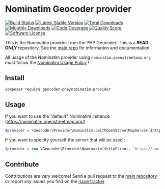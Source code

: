 # Nominatim Geocoder provider
[![Build Status](https://travis-ci.org/geocoder-php/nominatim-provider.svg?branch=master)](http://travis-ci.org/geocoder-php/nominatim-provider)
[![Latest Stable Version](https://poser.pugx.org/geocoder-php/nominatim-provider/v/stable)](https://packagist.org/packages/geocoder-php/nominatim-provider)
[![Total Downloads](https://poser.pugx.org/geocoder-php/nominatim-provider/downloads)](https://packagist.org/packages/geocoder-php/nominatim-provider)
[![Monthly Downloads](https://poser.pugx.org/geocoder-php/nominatim-provider/d/monthly.png)](https://packagist.org/packages/geocoder-php/nominatim-provider)
[![Code Coverage](https://img.shields.io/scrutinizer/coverage/g/geocoder-php/nominatim-provider.svg?style=flat-square)](https://scrutinizer-ci.com/g/geocoder-php/nominatim-provider)
[![Quality Score](https://img.shields.io/scrutinizer/g/geocoder-php/nominatim-provider.svg?style=flat-square)](https://scrutinizer-ci.com/g/geocoder-php/nominatim-provider)
[![Software License](https://img.shields.io/badge/license-MIT-brightgreen.svg?style=flat-square)](LICENSE)

This is the Nominatim provider from the PHP Geocoder. This is a **READ ONLY** repository. See the
[main repo](https://github.com/geocoder-php/Geocoder) for information and documentation.

All usage of the Nominatim provider using `nominatim.openstreetmap.org` must follow the [Nominatim Usage Policy](https://operations.osmfoundation.org/policies/nominatim/) !

## Install

```bash
composer require geocoder-php/nominatim-provider
```

## Usage

If you want to use the "default" Nominatim instance (https://nominatim.openstreetmap.org/) :

```php
$provider = \Geocoder\Provider\Nominatim::withOpenStreetMapServer($httpClient, $userAgent);
```

If you want to specify yourself the server that will be used :

```php
$provider = new \Geocoder\Provider\Nominatim($httpClient, 'https://nominatim.openstreetmap.org', $userAgent);
```

## Contribute

Contributions are very welcome! Send a pull request to the [main repository](https://github.com/geocoder-php/Geocoder) or 
report any issues you find on the [issue tracker](https://github.com/geocoder-php/Geocoder/issues).
